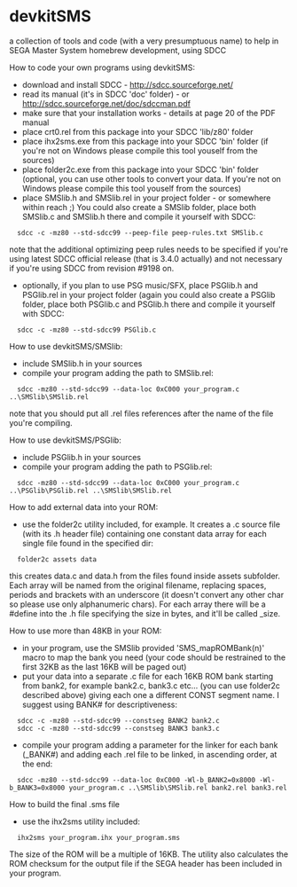 devkitSMS
=========

a collection of tools and code (with a very presumptuous name) to help in SEGA Master System homebrew development, using SDCC

How to code your own programs using devkitSMS:

* download and install SDCC - http://sdcc.sourceforge.net/
* read its manual (it's in SDCC 'doc' folder) - or http://sdcc.sourceforge.net/doc/sdccman.pdf
* make sure that your installation works - details at page 20 of the PDF manual
* place crt0.rel from this package into your SDCC 'lib/z80' folder
* place ihx2sms.exe from this package into your SDCC 'bin' folder
  (if you're not on Windows please compile this tool youself from the sources)
* place folder2c.exe from this package into your SDCC 'bin' folder (optional, you can use other tools to convert your data. If you're not on Windows please compile this tool youself from the sources)
* place SMSlib.h and SMSlib.rel in your project folder - or somewhere within reach ;)
  You could also create a SMSlib folder, place both SMSlib.c and SMSlib.h there and compile it yourself with SDCC:
```
  sdcc -c -mz80 --std-sdcc99 --peep-file peep-rules.txt SMSlib.c
```
  note that the additional optimizing peep rules needs to be specified if you're using latest SDCC official release (that is 3.4.0 actually) and not necessary if you're using SDCC from revision #9198 on. 

* optionally, if you plan to use PSG music/SFX, place PSGlib.h and PSGlib.rel in your project folder (again you could also create a PSGlib folder, place both PSGlib.c and PSGlib.h there and compile it yourself with SDCC:
```
  sdcc -c -mz80 --std-sdcc99 PSGlib.c
```

How to use devkitSMS/SMSlib:

* include SMSlib.h in your sources
* compile your program adding the path to SMSlib.rel:
```
  sdcc -mz80 --std-sdcc99 --data-loc 0xC000 your_program.c ..\SMSlib\SMSlib.rel
```
  note that you should put all .rel files references after the name of the file you're compiling.
  
How to use devkitSMS/PSGlib:

* include PSGlib.h in your sources
* compile your program adding the path to PSGlib.rel:
```
  sdcc -mz80 --std-sdcc99 --data-loc 0xC000 your_program.c ..\PSGlib\PSGlib.rel ..\SMSlib\SMSlib.rel
```

How to add external data into your ROM:

* use the folder2c utility included, for example.
  It creates a .c source file (with its .h header file) containing one constant data array for each single file found in the specified dir:
```
  folder2c assets data
```
  this creates data.c and data.h from the files found inside assets subfolder.
Each array will be named from the original filename, replacing spaces, periods and brackets with an underscore (it doesn't convert any other char so please use only alphanumeric chars). For each array there will be a #define into the .h file specifying the size in bytes, and it'll be called <arrayname>_size.

How to use more than 48KB in your ROM:

* in your program, use the SMSlib provided 'SMS_mapROMBank(n)' macro to map the bank you need (your code should be restrained to the first 32KB as the last 16KB will be paged out)
* put your data into a separate .c file for each 16KB ROM bank starting from bank2, for example bank2.c, bank3.c etc... (you can use folder2c described above) giving each one a different CONST segment name. I suggest using BANK# for descriptiveness:
```
  sdcc -c -mz80 --std-sdcc99 --constseg BANK2 bank2.c
  sdcc -c -mz80 --std-sdcc99 --constseg BANK3 bank3.c
```
* compile your program adding a parameter for the linker for each bank (_BANK#) and adding each .rel file to be linked, in ascending order, at the end:
```
  sdcc -mz80 --std-sdcc99 --data-loc 0xC000 -Wl-b_BANK2=0x8000 -Wl-b_BANK3=0x8000 your_program.c ..\SMSlib\SMSlib.rel bank2.rel bank3.rel
```

How to build the final .sms file

* use the ihx2sms utility included:
```
  ihx2sms your_program.ihx your_program.sms
```
  The size of the ROM will be a multiple of 16KB. The utility also calculates the ROM checksum for the output file if the SEGA header has been included in your program.

